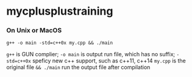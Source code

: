 # mycplusplustraining

### On Unix or MacOS

```g++ -o main -std=c++0x my.cpp && ./main```

```g++``` is GUN complier;
```-o main``` is output run file, which has no suffix; 
```-std=c++0x``` speficy new c++ support, such as c++11, c++14
```my.cpp``` is the original file
```&& ./main``` run the output file after compilation
